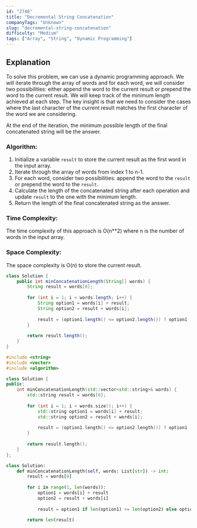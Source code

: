 ```yaml
---
id: "2746"
title: "Decremental String Concatenation"
companyTags: "Unknown"
slug: "decremental-string-concatenation"
difficulty: "Medium"
tags: ["Array", "String", "Dynamic Programming"]
---
```


## Explanation
To solve this problem, we can use a dynamic programming approach. We will iterate through the array of words and for each word, we will consider two possibilities: either append the word to the current result or prepend the word to the current result. We will keep track of the minimum length achieved at each step. The key insight is that we need to consider the cases where the last character of the current result matches the first character of the word we are considering.

At the end of the iteration, the minimum possible length of the final concatenated string will be the answer.

### Algorithm:
1. Initialize a variable `result` to store the current result as the first word in the input array.
2. Iterate through the array of words from index 1 to n-1.
3. For each word, consider two possibilities: append the word to the `result` or prepend the word to the `result`.
4. Calculate the length of the concatenated string after each operation and update `result` to the one with the minimum length.
5. Return the length of the final concatenated string as the answer.

### Time Complexity:
The time complexity of this approach is O(n**2) where n is the number of words in the input array.

### Space Complexity:
The space complexity is O(n) to store the current result.
```java
class Solution {
    public int minConcatenationLength(String[] words) {
        String result = words[0];
        
        for (int i = 1; i < words.length; i++) {
            String option1 = words[i] + result;
            String option2 = result + words[i];
            
            result = (option1.length() <= option2.length()) ? option1 : option2;
        }
        
        return result.length();
    }
}
```

```cpp
#include <string>
#include <vector>
#include <algorithm>

class Solution {
public:
    int minConcatenationLength(std::vector<std::string>& words) {
        std::string result = words[0];
        
        for (int i = 1; i < words.size(); i++) {
            std::string option1 = words[i] + result;
            std::string option2 = result + words[i];
            
            result = (option1.length() <= option2.length()) ? option1 : option2;
        }
        
        return result.length();
    }
};
```

```python
class Solution:
    def minConcatenationLength(self, words: List[str]) -> int:
        result = words[0]
        
        for i in range(1, len(words)):
            option1 = words[i] + result
            option2 = result + words[i]
            
            result = option1 if len(option1) <= len(option2) else option2
        
        return len(result)
```